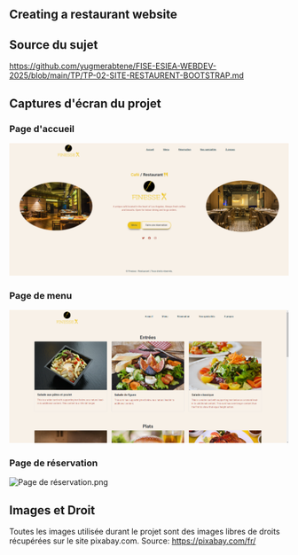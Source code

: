 ## Creating a restaurant website

## Source du sujet
https://github.com/yugmerabtene/FISE-ESIEA-WEBDEV-2025/blob/main/TP/TP-02-SITE-RESTAURENT-BOOTSTRAP.md

## Captures d'écran du projet

### Page d'accueil
![Page d'accueil.png](miscellaneous/Page%20d%27accueil.png)

### Page de menu
![Page de menu.png](miscellaneous/Page%20de%20menu.png)

### Page de réservation
![Page de réservation.png](miscellaneous/Page%20de%20r%C3%A9servation.png)

## Images et Droit

Toutes les images utilisée durant le projet sont des images libres de droits récupérées sur le site pixabay.com.
Source: https://pixabay.com/fr/